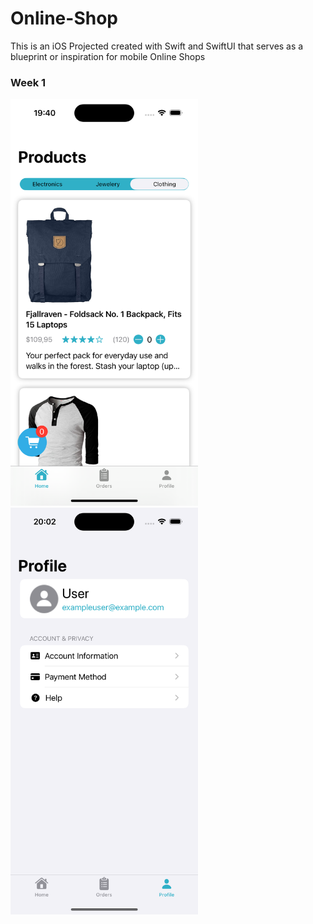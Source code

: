 # Online-Shop
This is an iOS Projected created with Swift and SwiftUI that serves as a blueprint or inspiration for mobile Online Shops

### Week 1
<img src="assets/Homepage.png" alt="Homepage" width="300"/>
<img src="assets/Profilepage.png" alt="Profilepage" width="300"/>
